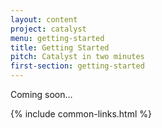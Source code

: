 ```yaml
---
layout: content
project: catalyst
menu: getting-started
title: Getting Started
pitch: Catalyst in two minutes
first-section: getting-started
---
```


Coming soon...

{% include common-links.html %}